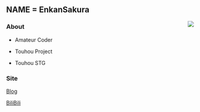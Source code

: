 ## NAME = EnkanSakura

<a herf=#>
  <img align="right" src="https://github-readme-stats.vercel.app/api?username=EnkanSakura&show_icons=true&theme=dracula&custom_title=EnkanSakura">
</a>

### About

- Amateur Coder

- Touhou Project

- Touhou STG

### Site

[Blog](https://enkansakura.top/)

[BiliBili](https://space.bilibili.com/4275270)
